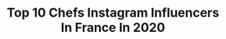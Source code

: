 ---
title: Top 10 Chefs Instagram Influencers In France In 2020
description: >-
  Find top chefs Instagram influencers in France in 2020. Most popular hashtags: #ad #junior #moka #stayhome.
platform: Instagram
profiles:
  - username: "serifeaksoy"
    fullname: >-
      Serife Aksoy
    location: "France"
    followers: 158639
    engagement: 341
    commentsToLikes: 0.027771
    id: ck6ue50gdouw70j71v6005es9
    verified: false
    hashtags: "#repost, #growsomethinggreen, #chef, #chefs"
  - username: "mymyhgl"
    fullname: >-
      Mymy Haegel
    location: "France"
    followers: 15187
    engagement: 1080
    commentsToLikes: 0.013485
    id: ck5zk8s87j1cc0i14lthx2sbc
    verified: false
    hashtags: "#meme, #gunsakimbo, #8mars, #ootd"
  - username: "mishkaivana"
    fullname: >-
      M I S H K A 🧸
    location: "France"
    followers: 38897
    engagement: 379
    commentsToLikes: 0.019431
    id: ck5hpddcqr68v0i11a2gx6vow
    verified: false
    hashtags: "#veganbooty, #corona, #quarantine, #modellife"
  - username: "laurent.xiv"
    fullname: >-
      Charles-Laurent XIV
    location: "France"
    followers: 480841
    engagement: 364
    commentsToLikes: 0.010928
    id: ck0vyhcco401j0i19jeeqc3m6
    verified: false
    hashtags: "#boohoomanofficial, #nyfw, #annawintour, #quarantine"
  - username: "damienlaroca"
    fullname: >-
      Mister Universel MP 🇫🇷 17K📱
    location: "France"
    followers: 17052
    engagement: 801
    commentsToLikes: 0.068861
    id: ck55ppan1b2om0i11po5u4390
    verified: false
    hashtags: "#frenchpic, #motivation, #comment, #cadeaunoel"
  - username: "tarayrenorbert"
    fullname: >-
      Norbert
    location: "France"
    followers: 94529
    engagement: 400
    commentsToLikes: 0.015059
    id: ck135gm4u1bep0i19noghyuzn
    verified: true
    hashtags: "#tartiflette, #aligot, #cheese, #fonduesavoyarde"
  - username: "malayho"
    fullname: >-
      Malay
    location: "France"
    followers: 26921
    engagement: 199
    commentsToLikes: 0.039263
    id: ck55lzoqu2une0i11ujw91bwx
    verified: true
    hashtags: "#mattchamberlain"
  - username: "julendqr"
    fullname: >-
      JULIEN DUQUAIRE
    location: "France"
    followers: 365430
    engagement: 501
    commentsToLikes: 0.013606
    id: ck6tyqwsm5c2o0j719eh2ntrv
    verified: false
    hashtags: "#throwback, #moka, #livingmybestlife, #bwchallenge"
  - username: "margauxgeraylincy"
    fullname: >-
      Margaux Géray-Lincy 🇫🇷
    location: "France"
    followers: 20713
    engagement: 878
    commentsToLikes: 0.009499
    id: ck0txiejyj9i90i1943xjc930
    verified: false
    hashtags: ""
  - username: "louislepron"
    fullname: >-
      Louis Lepron
    location: "France"
    followers: 11829
    engagement: 801
    commentsToLikes: 0.010415
    id: ck6ttzm4edgu40j71sj4wssss
    verified: false
    hashtags: ""
---